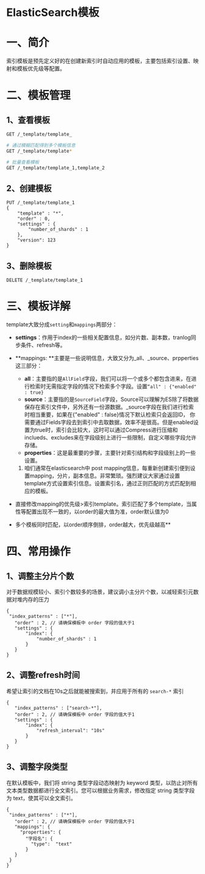 # ElasticSearch模板

# 一、简介

索引模板是预先定义好的在创建新索引时自动应用的模板，主要包括索引设置、映射和模板优先级等配置。





# 二、模板管理

## 1、查看模板

```bash
GET /_template/template_

# 通过模糊匹配得到多个模板信息
GET /_template/template* 

# 批量查看模板
GET /_template/template_1,template_2
```

## 2、创建模板

```
PUT /_template/template_1
{
    "template" : "*",
    "order" : 0,
    "settings" : {
        "number_of_shards" : 1
    },
    "version": 123
}
```

## 3、删除模板

```
DELETE /_template/template_1
```

# 三、模板详解

template大致分成`setting`和`mappings`两部分：

- **settings**：作用于index的一些相关配置信息，如分片数、副本数，tranlog同步条件、refresh等。
- **mappings: **主要是一些说明信息，大致又分为_all、_source、prpperties这三部分：
  - **all**：主要指的是`AllField`字段，我们可以将一个或多个都包含进来，在进行检索时无需指定字段的情况下检索多个字段。设置`“all" : {"enabled" : true}`
  - **source**：主要指的是`SourceField`字段，Source可以理解为ES除了将数据保存在索引文件中，另外还有一份源数据。_source字段在我们进行检索时相当重要，如果在{"enabled" : false}情况下默认检索只会返回ID， 你需要通过Fields字段去到索引中去取数据，效率不是很高。但是enabled设置为true时，索引会比较大，这时可以通过Compress进行压缩和inclueds、excludes来在字段级别上进行一些限制，自定义哪些字段允许存储。
  - **properties**：这是最重要的步骤，主要针对索引结构和字段级别上的一些设置。

  1. 咱们通常在elasticsearch中 post mapping信息，每重新创建索引便到设置mapping，分片，副本信息。非常繁琐。强烈建议大家通过设置template方式设置索引信息。设置索引名，通过正则匹配的方式匹配到相应的模板。



- 直接修改mapping的优先级>索引template。索引匹配了多个template，当属性等配置出现不一致的，以order的最大值为准，order默认值为0
- 多个模板同时匹配，以order顺序倒排，order越大，优先级越高**



# 四、常用操作

## 1、调整主分片个数

对于数据规模较小、索引个数较多的场景，建议调小主分片个数，以减轻索引元数据对堆内存的压力

```
{
 "index_patterns" : ["*"],
   "order" : 2, // 请确保模板中 order 字段的值大于1
   "settings" : {
       "index": {
           "number_of_shards" : 1
       }
   }
}
```

## 2、调整refresh时间

希望让索引的文档在10s之后就能被搜索到，并应用于所有的 `search-*` 索引

```
{
   "index_patterns" : ["search-*"],
   "order" : 2, // 请确保模板中 order 字段的值大于1
   "settings" : {
       "index": {
           "refresh_interval": "10s"
       }
   }
}
```

## 3、调整字段类型

在默认模板中，我们将 string 类型字段动态映射为 keyword 类型，以防止对所有文本类型数据都进行全文索引。您可以根据业务需求，修改指定 string 类型字段为 text，使其可以全文索引。

```
{
 "index_patterns" : ["*"],
   "order" : 2, // 请确保模板中 order 字段的值大于1
   "mappings": {
     "properties": {
       "字段名": {
         "type":  "text"
       }
   }
 }
}
```